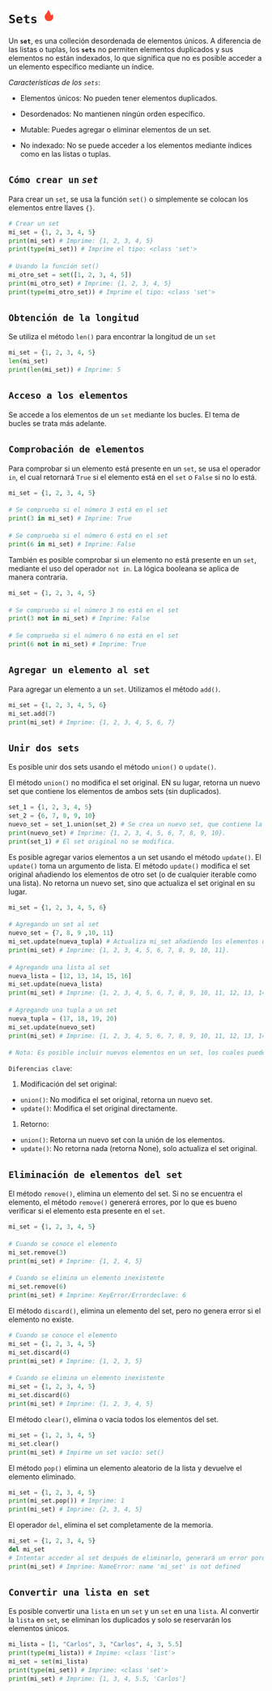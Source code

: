# `Sets` ![icon_sets](/assets/img/icon_6.png)

Un **`set`**, es una colleción desordenada de elementos únicos. A diferencia de las listas o tuplas, los **`sets`** no permiten elementos duplicados y sus elementos no están indexados, lo que significa que no es posible acceder a un elemento específico mediante un índice.

_Características de los `sets`_:

- Elementos únicos: No pueden tener elementos duplicados.

- Desordenados: No mantienen ningún orden específico.

- Mutable: Puedes agregar o eliminar elementos de un set.

- No indexado: No se puede acceder a los elementos mediante índices como en las listas o tuplas.

## `Cómo crear un` _`set`_

Para crear un `set`, se usa la función `set()` o simplemente se colocan los elementos entre llaves `{}`.

```py
# Crear un set
mi_set = {1, 2, 3, 4, 5}
print(mi_set) # Imprime: {1, 2, 3, 4, 5}
print(type(mi_set)) # Imprime el tipo: <class 'set'>

# Usando la función set()
mi_otro_set = set([1, 2, 3, 4, 5])
print(mi_otro_set) # Imprime: {1, 2, 3, 4, 5}
print(type(mi_otro_set)) # Imprime el tipo: <class 'set'>
```

## `Obtención de la longitud`

Se utiliza el método `len()` para encontrar la longitud de un `set`

```py
mi_set = {1, 2, 3, 4, 5}
len(mi_set)
print(len(mi_set)) # Imprime: 5
```

## `Acceso a los elementos`

Se accede a los elementos de un `set` mediante los bucles. El tema de bucles se trata más adelante.

##  `Comprobación de elementos`

Para comprobar si un elemento está presente en un `set`, se usa el operador `in`, el cual retornará `True` si el elemento está en el `set` o `False` si no lo está.

```py
mi_set = {1, 2, 3, 4, 5}

# Se comprueba si el número 3 está en el set
print(3 in mi_set) # Imprime: True

# Se comprueba si el número 6 está en el set
print(6 in mi_set) # Imprime: False
```

También es posible comprobar si un elemento no está presente en un `set`, mediante el uso del operador `not in`. La lógica booleana se aplica de manera contraria.

```py
mi_set = {1, 2, 3, 4, 5}

# Se comprueba si el número 3 no está en el set
print(3 not in mi_set) # Imprime: False

# Se comprueba si el número 6 no está en el set
print(6 not in mi_set) # Imprime: True
```

## `Agregar un elemento al set`

Para agregar un elemento a un `set`. Utilizamos el método `add()`.

```py
mi_set = {1, 2, 3, 4, 5, 6}
mi_set.add(7)
print(mi_set) # Imprime: {1, 2, 3, 4, 5, 6, 7}
```

## `Unir dos sets`

Es posible unir dos sets usando el método `union()` o `update()`.

El método `union()` no modifica el set original. EN su lugar, retorna un nuevo set que contiene los elementos de ambos sets (sin duplicados).

```py
set_1 = {1, 2, 3, 4, 5}
set_2 = {6, 7, 8, 9, 10}
nuevo_set = set_1.union(set_2) # Se crea un nuevo set, que contiene la unión de set_1 y set_2.
print(nuevo_set) # Imprime: {1, 2, 3, 4, 5, 6, 7, 8, 9, 10}.
print(set_1) # El set original no se modifica.
```

Es posible agregar varios elementos a un set usando el método `update()`. El `update()` toma un argumento de lista.
El método `update()` modifica el set original añadiendo los elementos de otro set (o de cualquier iterable como una lista). No retorna un nuevo set, sino que actualiza el set original en su lugar.

```py
mi_set = {1, 2, 3, 4, 5, 6}

# Agregando un set al set
nuevo_set = {7, 8, 9 ,10, 11}
mi_set.update(nueva_tupla) # Actualiza mi_set añadiendo los elementos de nuevo_set.
print(mi_set) # Imprime: {1, 2, 3, 4, 5, 6, 7, 8, 9, 10, 11}.

# Agregando una lista al set
nueva_lista = [12, 13, 14, 15, 16]
mi_set.update(nueva_lista)
print(mi_set) # Imprime: {1, 2, 3, 4, 5, 6, 7, 8, 9, 10, 11, 12, 13, 14, 15, 16}

# Agregando una tupla a un set
nueva_tupla = (17, 18, 19, 20)
mi_set.update(nuevo_set)
print(mi_set) # Imprime: {1, 2, 3, 4, 5, 6, 7, 8, 9, 10, 11, 12, 13, 14, 15, 16, 17, 18, 19, 20}

# Nota: Es posible incluir nuevos elementos en un set, los cuales pueden venir de listas, tuplas, set, etc.
```

`Diferencias clave`:

1. Modificación del set original:

- `union()`: No modifica el set original, retorna un nuevo set.
- `update()`: Modifica el set original directamente.

1. Retorno:

- `union()`: Retorna un nuevo set con la unión de los elementos.
- `update()`: No retorna nada (retorna None), solo actualiza el set original.

## `Eliminación de elementos del set`

El método `remove()`, elimina un elemento del set. Si no se encuentra el elemento, el método `remove()` genererá errores, por lo que es bueno verificar si el elemento esta presente en el `set`.

```py
mi_set = {1, 2, 3, 4, 5}

# Cuando se conoce el elemento
mi_set.remove(3)
print(mi_set) # Imprime: {1, 2, 4, 5}

# Cuando se elimina un elemento inexistente
mi_set.remove(6)
print(mi_set) # Imprime: KeyError/Errordeclave: 6
```

El método `discard()`, elimina un elemento del set, pero no genera error si el elemento no existe.

```py
# Cuando se conoce el elemento
mi_set = {1, 2, 3, 4, 5}
mi_set.discard(4)
print(mi_set) # Imprime: {1, 2, 3, 5}

# Cuando se elimina un elemento inexistente
mi_set = {1, 2, 3, 4, 5}
mi_set.discard(6)
print(mi_set) # Imprime: {1, 2, 3, 4, 5}
```

El método `clear()`, elimina o vacia todos los elementos del set.

```py
mi_set = {1, 2, 3, 4, 5}
mi_set.clear()
print(mi_set) # Impirme un set vacío: set()
```

El método `pop()` elimina un elemento aleatorio de la lista y devuelve el elemento eliminado.

```py
mi_set = {1, 2, 3, 4, 5}
print(mi_set.pop()) # Imprime: 1
print(mi_set) # Imprime: {2, 3, 4, 5}
```

El operador `del`, elimina el set completamente de la memoria.

```py
mi_set = {1, 2, 3, 4, 5}
del mi_set
# Intentar acceder al set después de eliminarlo, generará un error porque el set ya no existe
print(mi_set) # Imprime: NameError: name 'mi_set' is not defined
```

## `Convertir una lista en set`

Es posible convertir una `lista` en un `set` y un `set` en una `lista`. Al convertir la `lista` en `set`, se eliminan los duplicados y solo se reservarán los elementos únicos.

```py
mi_lista = [1, "Carlos", 3, "Carlos", 4, 3, 5.5]
print(type(mi_lista)) # Impime: <class 'list'>
mi_set = set(mi_lista)
print(type(mi_set)) # Imprime: <class 'set'>
print(mi_set) # Imprime: {1, 3, 4, 5.5, 'Carlos'}
```
